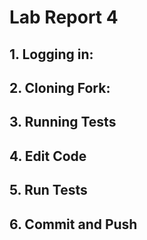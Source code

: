 # Lab Report 4

## 1. Logging in:

## 2. Cloning Fork:

## 3. Running Tests

## 4. Edit Code

## 5. Run Tests

## 6. Commit and Push


